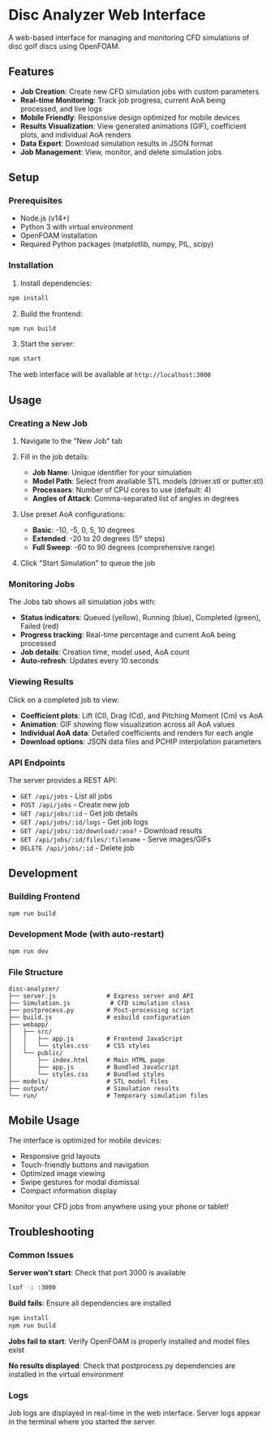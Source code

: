 # Disc Analyzer Web Interface

A web-based interface for managing and monitoring CFD simulations of disc golf discs using OpenFOAM.

## Features

- **Job Creation**: Create new CFD simulation jobs with custom parameters
- **Real-time Monitoring**: Track job progress, current AoA being processed, and live logs  
- **Mobile Friendly**: Responsive design optimized for mobile devices
- **Results Visualization**: View generated animations (GIF), coefficient plots, and individual AoA renders
- **Data Export**: Download simulation results in JSON format
- **Job Management**: View, monitor, and delete simulation jobs

## Setup

### Prerequisites
- Node.js (v14+)
- Python 3 with virtual environment
- OpenFOAM installation
- Required Python packages (matplotlib, numpy, PIL, scipy)

### Installation

1. Install dependencies:
```bash
npm install
```

2. Build the frontend:
```bash
npm run build
```

3. Start the server:
```bash
npm start
```

The web interface will be available at `http://localhost:3000`

## Usage

### Creating a New Job

1. Navigate to the "New Job" tab
2. Fill in the job details:
   - **Job Name**: Unique identifier for your simulation
   - **Model Path**: Select from available STL models (driver.stl or putter.stl)  
   - **Processors**: Number of CPU cores to use (default: 4)
   - **Angles of Attack**: Comma-separated list of angles in degrees

3. Use preset AoA configurations:
   - **Basic**: -10, -5, 0, 5, 10 degrees
   - **Extended**: -20 to 20 degrees (5° steps)
   - **Full Sweep**: -60 to 90 degrees (comprehensive range)

4. Click "Start Simulation" to queue the job

### Monitoring Jobs

The Jobs tab shows all simulation jobs with:
- **Status indicators**: Queued (yellow), Running (blue), Completed (green), Failed (red)
- **Progress tracking**: Real-time percentage and current AoA being processed
- **Job details**: Creation time, model used, AoA count
- **Auto-refresh**: Updates every 10 seconds

### Viewing Results

Click on a completed job to view:
- **Coefficient plots**: Lift (Cl), Drag (Cd), and Pitching Moment (Cm) vs AoA
- **Animation**: GIF showing flow visualization across all AoA values
- **Individual AoA data**: Detailed coefficients and renders for each angle
- **Download options**: JSON data files and PCHIP interpolation parameters

### API Endpoints

The server provides a REST API:

- `GET /api/jobs` - List all jobs
- `POST /api/jobs` - Create new job  
- `GET /api/jobs/:id` - Get job details
- `GET /api/jobs/:id/logs` - Get job logs
- `GET /api/jobs/:id/download/:aoa?` - Download results
- `GET /api/jobs/:id/files/:filename` - Serve images/GIFs
- `DELETE /api/jobs/:id` - Delete job

## Development

### Building Frontend
```bash
npm run build
```

### Development Mode (with auto-restart)
```bash
npm run dev
```

### File Structure
```
disc-analyzer/
├── server.js              # Express server and API
├── Simulation.js           # CFD simulation class
├── postprocess.py         # Post-processing script  
├── build.js               # esbuild configuration
├── webapp/
│   ├── src/
│   │   ├── app.js         # Frontend JavaScript
│   │   └── styles.css     # CSS styles
│   └── public/
│       ├── index.html     # Main HTML page
│       ├── app.js         # Bundled JavaScript
│       └── styles.css     # Bundled styles
├── models/                # STL model files
├── output/                # Simulation results
└── run/                   # Temporary simulation files
```

## Mobile Usage

The interface is optimized for mobile devices:
- Responsive grid layouts
- Touch-friendly buttons and navigation
- Optimized image viewing
- Swipe gestures for modal dismissal
- Compact information display

Monitor your CFD jobs from anywhere using your phone or tablet!

## Troubleshooting

### Common Issues

**Server won't start**: Check that port 3000 is available
```bash
lsof -i :3000
```

**Build fails**: Ensure all dependencies are installed
```bash
npm install
npm run build
```

**Jobs fail to start**: Verify OpenFOAM is properly installed and model files exist

**No results displayed**: Check that postprocess.py dependencies are installed in the virtual environment

### Logs

Job logs are displayed in real-time in the web interface. Server logs appear in the terminal where you started the server.